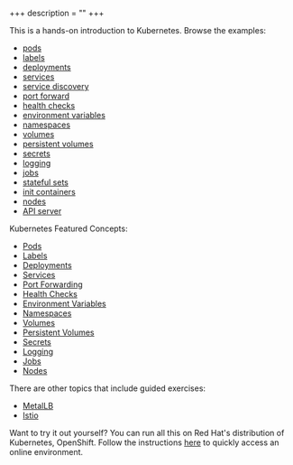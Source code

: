 +++
description = ""
+++

<!-- # KBE - Kube By Example -->

This is a hands-on introduction to Kubernetes. Browse the examples:

- [pods](pods/)
- [labels](labels/)
- [deployments](deployments/)
- [services](services/)
- [service discovery](sd/)
- [port forward](pf/)
- [health checks](healthz/)
- [environment variables](envs/)
- [namespaces](ns/)
- [volumes](volumes/)
- [persistent volumes](pv/)
- [secrets](secrets/)
- [logging](logging/)
- [jobs](concepts/jobs)
- [stateful sets](statefulset/)
- [init containers](ic/)
- [nodes](nodes/)
- [API server](api/)

Kubernetes Featured Concepts:

- [Pods](concepts/pods)
- [Labels](concepts/labels)
- [Deployments](concepts/deployments)
- [Services](concepts/services)
- [Port Forwarding](concepts/port-forwarding)
- [Health Checks](concepts/health-checks)
- [Environment Variables](concepts/environment-variables)
- [Namespaces](concepts/namespaces)
- [Volumes](concepts/volumes)
- [Persistent Volumes](concepts/persistent-volumes)
- [Secrets](concepts/secrets)
- [Logging](concepts/logging)
- [Jobs](concepts/jobs)
- [Nodes](concepts/nodes)

There are other topics that include guided exercises:

- [MetalLB](topics/metallb/metallb/)
- [Istio](topics/istio/istio/)

Want to try it out yourself? You can run all this on Red Hat's distribution of
Kubernetes, OpenShift. Follow the instructions [here](diy/) to quickly access an online environment.
